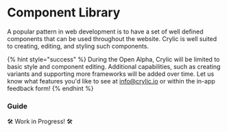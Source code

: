 # Component Library

A popular pattern in web development is to have a set of well defined components that can be used throughout the website. Crylic is well suited to creating, editing, and styling such components.

{% hint style="success" %}
During the Open Alpha, Crylic will be limited to basic style and component editing. Additional capabilities, such as creating variants and supporting more frameworks will be added over time. Let us know what features you'd like to see at [info@crylic.io](mailto:info@crylic.io) or within the in-app feedback form!
{% endhint %}

### Guide

🛠️ Work in Progress! 🛠️
